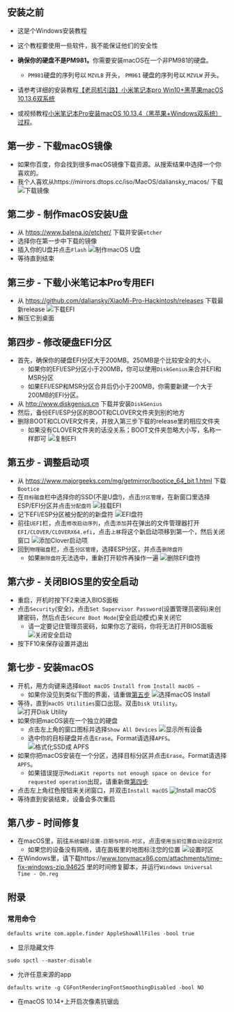 ## 安装之前

- 这是个Windows安装教程
- 这个教程要使用一些软件，我不能保证他们的安全性
- <b>确保你的硬盘不是PM981。</b>你需要安装macOS在一个非PM981的硬盘。
  - `PM981`硬盘的序列号以 `MZVLB` 开头， `PM961` 硬盘的序列号以 `MZVLW` 开头。

- 请参考详细的安装教程[【老司机引路】小米笔记本pro Win10+黑苹果macOS 10.13.6双系统](http://www.miui.com/thread-11363672-1-1.html)

- 或视频教程[小米笔记本Pro安装macOS 10.13.4（黑苹果+Windows双系统）过程](https://www.bilibili.com/video/av23052183)。


## 第一步 - 下载macOS镜像

- 如果你百度，你会找到很多macOS镜像下载资源。从搜索结果中选择一个你喜欢的。
- 我个人喜欢从https://mirrors.dtops.cc/iso/MacOS/daliansky_macos/ 下载
<img src="https://github.com/daliansky/XiaoMi-Pro/raw/master/wiki/img/Installation_1.JPG" alt="下载镜像">&nbsp;


## 第二步 - 制作macOS安装U盘

- 从 https://www.balena.io/etcher/ 下载并安装`etcher`
- 选择你在第一步中下载的镜像
- 插入你的U盘并点击`Flash`
<img src="https://github.com/daliansky/XiaoMi-Pro/raw/master/wiki/img/Installation_2.JPG" alt="制作macOS U盘">&nbsp;
- 等待直到结束


## 第三步 - 下载小米笔记本Pro专用EFI

- 从 https://github.com/daliansky/XiaoMi-Pro-Hackintosh/releases 下载最新release
<img src="https://github.com/daliansky/XiaoMi-Pro/raw/master/wiki/img/Installation_4.JPG" alt="下载EFI">&nbsp;
- 解压它到桌面


## 第四步 - 修改硬盘EFI分区

- 首先，确保你的硬盘EFI分区大于200MB。250MB是个比较安全的大小。
  - 如果你的EFI/ESP分区小于200MB，你可以使用`DiskGenius`来合并EFI和MSR分区
  - 如果EFI/ESP和MSR分区合并后仍小于200MB，你需要新建一个大于200MB的EFI分区。
- 从 http://www.diskgenius.cn 下载并安装`DiskGenius`
- 然后，备份EFI/ESP分区的BOOT和CLOVER文件夹到别的地方
- 删除BOOT和CLOVER文件夹，并放入第三步下载的release里的相应文件夹
  - 如果没有CLOVER文件夹的话没关系；BOOT文件夹忽略大小写，名称一样即可
<img src="https://github.com/daliansky/XiaoMi-Pro/raw/master/wiki/img/Installation_5_cn.jpg" alt="复制EFI">&nbsp;


## 第五步 - 调整启动项

- 从 https://www.majorgeeks.com/mg/getmirror/bootice_64_bit,1.html 下载`Bootice`
- 在`目标磁盘`栏中选择你的SSD(不是U盘!)，点击`分区管理`，在新窗口里选择ESP/EFI分区并点击`分配盘符`
<img src="https://github.com/daliansky/XiaoMi-Pro/raw/master/wiki/img/Installation_6_cn.jpg" alt="挂载EFI">&nbsp;
- 记下EFI/ESP分区被分配的的新盘符
<img src="https://github.com/daliansky/XiaoMi-Pro/raw/master/wiki/img/Installation_7.jpg" alt="EFI盘符">&nbsp;
- 前往`UEFI`栏，点击`修改启动序列`，点击`添加`并在弹出的文件管理器打开`EFI/CLOVER/CLOVERX64.efi`，点击`上移`将这个新启动项移到第一个，然后关闭窗口
<img src="https://github.com/daliansky/XiaoMi-Pro/raw/master/wiki/img/Installation_8_cn.jpg" alt="添加Clover启动项">&nbsp;
- 回到`物理磁盘`栏，点击`分区管理`，选择ESP分区，并点击`删除盘符`
  - 如果`删除盘符`无法选中，重新打开软件再操作一遍
<img src="https://github.com/daliansky/XiaoMi-Pro/raw/master/wiki/img/Installation_9_cn.jpg" alt="删除EFI盘符">&nbsp;


## 第六步 - 关闭BIOS里的安全启动

- 重启，开机时按下F2来进入BIOS面板
- 点击`Security`(安全)，点击`Set Supervisor Password`(设置管理员密码)来创建密码，然后点击`Secure Boot Mode`(安全启动模式)来关闭它
  - 请一定要记住管理员密码，如果你忘了密码，你将无法打开BIOS面板
<img src="https://github.com/daliansky/XiaoMi-Pro/raw/master/wiki/img/Installation_10.jpg" alt="关闭安全启动">&nbsp;
- 按下F10来保存设置并退出


## 第七步 - 安装macOS

- 开机，用方向键来选择`Boot macOS Install from Install macOS ~`
  - 如果你没见到类似下图的界面，请重做[第五步](https://github.com/daliansky/XiaoMi-Pro-Hackintosh/wiki/安装#第五步---调整启动项)
<img src="https://github.com/daliansky/XiaoMi-Pro/raw/master/wiki/img/Installation_11.jpg" alt="选择macOS Install">&nbsp;
- 等待，直到`macOS Utilities`窗口出现。双击`Disk Utility`。
<img src="https://github.com/daliansky/XiaoMi-Pro/raw/master/wiki/img/Installation_12.jpg" alt="打开Disk Utility">&nbsp;
- 如果你把macOS装在一个独立的硬盘
  - 点击左上角的窗口图标并选择`Show All Devices`
<img src="https://github.com/daliansky/XiaoMi-Pro/raw/master/wiki/img/Installation_13.jpg" alt="显示所有设备">&nbsp;
  - 选中你的目标硬盘并点击`Erase`。Format请选择`APFS`。
<img src="https://github.com/daliansky/XiaoMi-Pro/raw/master/wiki/img/Installation_14.jpg" alt="格式化SSD成 APFS">&nbsp;
- 如果你把macOS安装在一个分区，选择目标分区并点击`Erase`。Format请选择`APFS`。
  - 如果错误提示`MediaKit reports not enough space on device for requested operation`出现，请重新做[第四步](https://github.com/daliansky/XiaoMi-Pro-Hackintosh/wiki/安装#第四步---修改硬盘efi分区)
- 点击左上角红色按钮来关闭窗口，并双击`Install macOS`
<img src="https://github.com/daliansky/XiaoMi-Pro/raw/master/wiki/img/Installation_15.jpg" alt="Install macOS">&nbsp;
- 等待直到安装结束，设备会多次重启


## 第八步 - 时间修复

- 在macOS里，前往`系统偏好设置-日期与时间-时区`，点击`使用当前位置自动设定时区`
  - 如果您的设备没有网络，请在面板里的地图标注您的位置
<img src="https://github.com/daliansky/XiaoMi-Pro/raw/master/wiki/img/Installation_16_cn.jpg" alt="设置时区">&nbsp;
- 在Windows里，请下载https://www.tonymacx86.com/attachments/time-fix-windows-zip.94625 里的时间修复脚本，并运行`Windows Universal Time - On.reg`


## 附录

### 常用命令

`defaults write com.apple.finder AppleShowAllFiles -bool true`
- 显示隐藏文件

`sudo spctl --master-disable`
- 允许任意来源的app

`defaults write -g CGFontRenderingFontSmoothingDisabled -bool NO`
- 在macOS 10.14+上开启次像素抗锯齿